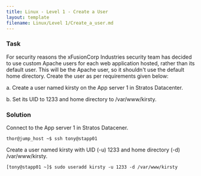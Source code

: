 ```yaml
---
title: Linux - Level 1 - Create a User
layout: template
filename: Linux/Level 1/Create_a_user.md
--- 
```

### Task
For security reasons the xFusionCorp Industries security team has decided to use custom Apache users for each web application hosted, rather than its default user. This will be the Apache user, so it shouldn't use the default home directory. Create the user as per requirements given below:



a. Create a user named kirsty on the App server 1 in Stratos Datacenter.


b. Set its UID to 1233 and home directory to /var/www/kirsty.

### Solution

Connect to the App server 1 in Stratos Datacener.

```console
thor@jump_host ~$ ssh tony@stapp01
```

Create a user named kirsty with UID (-u) 1233 and home directory (-d) /var/www/kirsty.
```console
[tony@stapp01 ~]$ sudo useradd kirsty -u 1233 -d /var/www/kirsty
```
